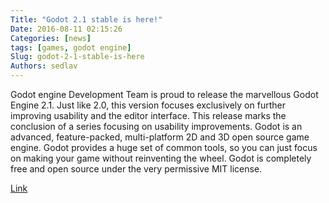 ```yaml
---
Title: "Godot 2.1 stable is here!"
Date: 2016-08-11 02:15:26
Categories: [news]
tags: [games, godot engine]
Slug: godot-2-1-stable-is-here
Authors: sedlav
---
```


Godot engine Development Team is proud to release the marvellous Godot Engine 2.1. Just like 2.0, this version focuses exclusively on further improving usability and the editor interface. This release marks the conclusion of a series focusing on usability improvements.
Godot is an advanced, feature-packed, multi-platform 2D and 3D open source game engine. Godot provides a huge set of common tools, so you can just focus on making your game without reinventing the wheel. Godot is completely free and open source under the very permissive MIT license.

[Link](https://godotengine.org/article/godot-reaches-2-1-stable)
